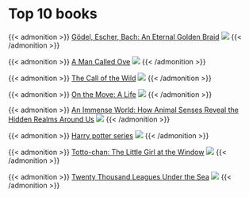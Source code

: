 # Top 10 books


{{< admonition >}}
[Gödel, Escher, Bach: An Eternal Golden Braid](https://www.goodreads.com/book/show/24113.G_del_Escher_Bach)
![](https://upload.wikimedia.org/wikipedia/commons/e/e1/Godel_escher_bach_abmigram.png)
{{< /admonition >}}

{{< admonition >}}
[A Man Called Ove](https://www.goodreads.com/book/show/18774964-a-man-called-ove)
![](https://i.pinimg.com/originals/ec/a3/0a/eca30aa1983656204e662d55a2b6354d.jpg)
{{< /admonition >}}

{{< admonition >}}
[The Call of the Wild](https://www.goodreads.com/book/show/1852.The_Call_of_the_Wild)
![](https://prod-ripcut-delivery.disney-plus.net/v1/variant/disney/C0AD93309AA5C47BBB41BE8D8FAE539C1FD55C6617CB956540C34D8A1E4BB61A/scale?width=1200&aspectRatio=1.78&format=jpeg)
{{< /admonition >}}

{{< admonition >}}
  [On the Move: A Life](https://www.goodreads.com/book/show/24972194-on-the-move)
![](https://m.media-amazon.com/images/I/A17hmikqfGL.jpg)
{{< /admonition >}}

{{< admonition >}}
[An Immense World: How Animal Senses Reveal the Hidden Realms Around Us](https://www.goodreads.com/book/show/59575939-an-immense-world)
![](https://m.media-amazon.com/images/I/81yaQi098gL.jpg)
{{< /admonition >}}

{{< admonition >}}
[Harry potter series](https://www.goodreads.com/book/show/10.Harry_Potter_Collection)
![](https://images.squarespace-cdn.com/content/51b3dc8ee4b051b96ceb10de/1511837847153-HVVWCHYQWFYYY0DHUK3G/moss_hogwarts.jpg?format=1500w&content-type=image%2Fjpeg)
{{< /admonition >}}

{{< admonition >}}
[Totto-chan: The Little Girl at the Window](https://www.goodreads.com/book/show/328802.Totto_chan)
![](https://i.gr-assets.com/images/S/compressed.photo.goodreads.com/books/1630471482i/328802._UY1104_SS1104_.jpg)
{{< /admonition >}}

{{< admonition >}}
[Twenty Thousand Leagues Under the Sea](https://www.goodreads.com/book/show/33507.Twenty_Thousand_Leagues_Under_the_Sea)
![](https://originalvintagemovieposters.com/wp-content/uploads/2015/12/20000-Leagues-Under-the-sea-4548-768x582.jpg)
{{< /admonition >}}

